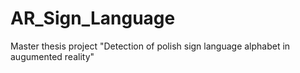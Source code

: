 # AR_Sign_Language
Master thesis project "Detection of polish sign language alphabet in augumented reality"
